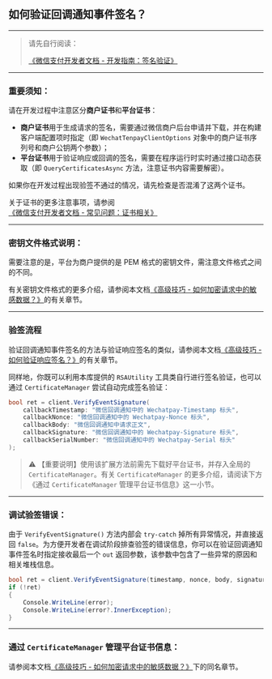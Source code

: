 ﻿## 如何验证回调通知事件签名？

---

> 请先自行阅读：
>
> [《微信支付开发者文档 - 开发指南：签名验证》](https://pay.weixin.qq.com/wiki/doc/apiv3/wechatpay/wechatpay4_1.shtml)

---

### 重要须知：

请在开发过程中注意区分**商户证书**和**平台证书**：

-   **商户证书**用于生成请求的签名，需要通过微信商户后台申请并下载，并在构建客户端配置项时指定（即 `WechatTenpayClientOptions` 对象中的商户证书序列号和商户公钥两个参数）；
-   **平台证书**用于验证响应或回调的签名，需要在程序运行时实时通过接口动态获取（即 `QueryCertificatesAsync` 方法，注意证书内容需要解密）。

如果你在开发过程出现验签不通过的情况，请先检查是否混淆了这两个证书。

关于证书的更多注意事项，请参阅[《微信支付开发者文档 - 常见问题：证书相关》](https://pay.weixin.qq.com/wiki/doc/apiv3/wechatpay/wechatpay7_0.shtml)

---

### 密钥文件格式说明：

需要注意的是，平台为商户提供的是 PEM 格式的密钥文件，需注意文件格式之间的不同。

有关密钥文件格式的更多介绍，请参阅本文档[《高级技巧 - 如何加密请求中的敏感数据？》](./Advanced_RequestSensitiveDataEncryption.md)的有关章节。

---

### 验签流程

验证回调通知事件签名的方法与验证响应签名的类似，请参阅本文档[《高级技巧 - 如何验证响应签名？》](./Advanced_ResponseSignatureVerification.md)的有关章节。

同样地，你既可以利用本库提供的 `RSAUtility` 工具类自行进行签名验证，也可以通过 `CertificateManager` 尝试自动完成签名验证：

```csharp
bool ret = client.VerifyEventSignature(
    callbackTimestamp: "微信回调通知中的 Wechatpay-Timestamp 标头",
    callbackNonce: "微信回调通知中的 Wechatpay-Nonce 标头",
    callbackBody: "微信回调通知中请求正文",
    callbackSignature: "微信回调通知中的 Wechatpay-Signature 标头",
    callbackSerialNumber: "微信回调通知中的 Wechatpay-Serial 标头"
);
```

> ⚠️ 【重要说明】使用该扩展方法前需先下载好平台证书，并存入全局的 `CertificateManager`。有关 `CertificateManager` 的更多介绍，请阅读下方《通过 `CertificateManager` 管理平台证书信息》这一小节。

---

### 调试验签错误：

由于 `VerifyEventSignature()` 方法内部会 `try-catch` 掉所有异常情况，并直接返回 `false`。为方便开发者在调试阶段排查验签的错误信息，你可以在验证回调通知事件签名时指定接收最后一个 `out` 返回参数，该参数中包含了一些异常的原因和相关堆栈信息。

```csharp
bool ret = client.VerifyEventSignature(timestamp, nonce, body, signature, serialNumber, out Exception error);
if (!ret)
{
    Console.WriteLine(error);
    Console.WriteLine(error?.InnerException);
}
```

---

### 通过 `CertificateManager` 管理平台证书信息：

请参阅本文档[《高级技巧 - 如何加密请求中的敏感数据？》](./Advanced_RequestSensitiveDataEncryption.md)下的同名章节。
